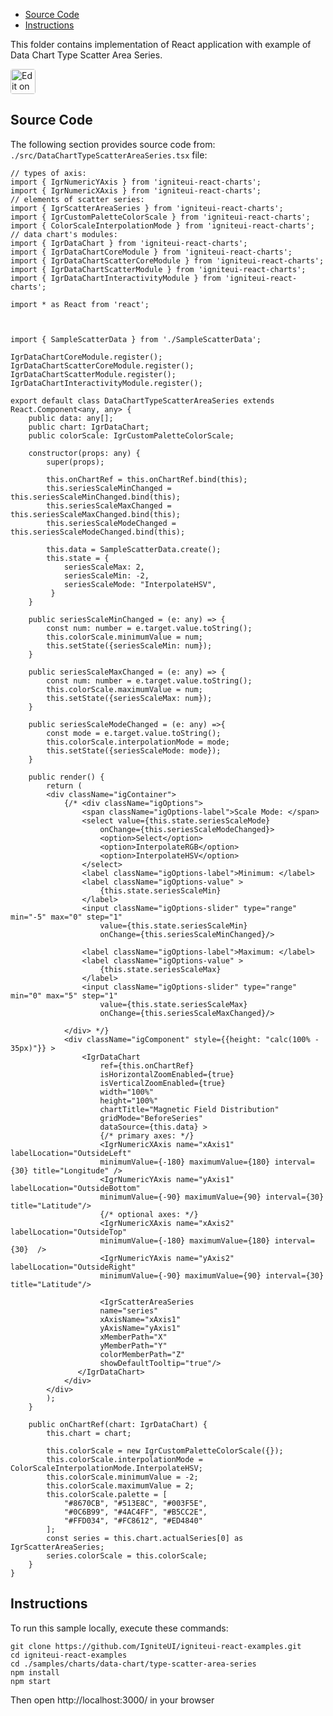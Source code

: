 <!-- NOTE: do not change this file because it will be auto re-generated from template file: -->
<!-- https://github.com/IgniteUI/igniteui-react-examples/tree/master/sample-template-files/ReadMe.md -->

<!-- ## Table of Contents -->
<!-- - [Sample Preview](#Sample-Preview) -->
- [Source Code](#Source-Code)
- [Instructions](#Instructions)

This folder contains implementation of React application with example of Data Chart Type Scatter Area Series.
<!-- in the Data Chart component -->
<!-- [Data Chart](https://infragistics.com/Reactsite/components/data-chart.html) -->

<html lang="en" xmlns="http://www.w3.org/1999/xhtml">
    <body>
        <a target="_blank" href="https://codesandbox.io/s/github/IgniteUI/igniteui-react-examples/tree/master/samples/charts/data-chart/type-scatter-area-series?fontsize=14&hidenavigation=1&theme=dark&view=preview&file=/src/DataChartTypeScatterAreaSeries.tsx" rel="noopener noreferrer">
            <img height="40px" style="border-radius: 0.25rem" alt="Edit on CodeSandbox" src="https://static.infragistics.com/xplatform/images/sandbox/code.png"/>
        </a>
        <!-- <a target="_blank"
href="https://codesandbox.io/s/github/IgniteUI/igniteui-react-examples/tree/master/samples/maps/geo-map/binding-csv-points?fontsize=14&hidenavigation=1&theme=dark&view=preview">
            <img alt="Edit Sample" src="https://codesandbox.io/static/img/play-codesandbox.svg"/>
        </a> -->
        <!-- <a target="_blank" style="margin-left: 0.5rem"
href="https://codesandbox.io/embed/github/IgniteUI/igniteui-react-examples/tree/master/samples/charts/data-chart/type-scatter-area-series?fontsize=14&hidenavigation=1&theme=dark&view=preview&file=/src/DataChartTypeScatterAreaSeries.tsx">
            <img height="40px" style="border-radius: 5px" alt="View on CodeSandbox" src="https://static.infragistics.com/xplatform/images/sandbox/view.png"/>
        </a> -->
        <!-- <a target="_blank"
href="https://codesandbox.io/embed/github/IgniteUI/igniteui-react-examples/tree/master/samples/maps/geo-map/binding-csv-points?fontsize=14&hidenavigation=1&theme=dark&view=preview">
            <img alt="View on CodeSandbox" src="https://static.infragistics.com/xplatform/images/sandbox/view.png"/>
        </a>
https://codesandbox.io/embed/react-treemap-overview-rtb45
https://codesandbox.io/static/img/play-codesandbox.svg
https://codesandbox.io/embed/react-treemap-overview-rtb45?view=browser -->
    </body>
</html>

<!-- ## Sample Preview -->

<!-- <iframe
  src="https://codesandbox.io/embed/github/IgniteUI/igniteui-react-examples/tree/master/samples/charts/data-chart/type-scatter-area-series?fontsize=14&hidenavigation=1&theme=dark&view=preview&file=/src/DataChartTypeScatterAreaSeries.tsx"
  style="width:100%; height:400px; border:0; border-radius: 4px; overflow:hidden;"
  allow="accelerometer; ambient-light-sensor; camera; encrypted-media; geolocation; gyroscope; hid; microphone; midi; payment; usb; vr"
  sandbox="allow-forms allow-modals allow-popups allow-presentation allow-same-origin allow-scripts"
></iframe> -->

## Source Code

The following section provides source code from:
`./src/DataChartTypeScatterAreaSeries.tsx` file:

```tsx
// types of axis:
import { IgrNumericYAxis } from 'igniteui-react-charts';
import { IgrNumericXAxis } from 'igniteui-react-charts';
// elements of scatter series:
import { IgrScatterAreaSeries } from 'igniteui-react-charts';
import { IgrCustomPaletteColorScale } from 'igniteui-react-charts';
import { ColorScaleInterpolationMode } from 'igniteui-react-charts';
// data chart's modules:
import { IgrDataChart } from 'igniteui-react-charts';
import { IgrDataChartCoreModule } from 'igniteui-react-charts';
import { IgrDataChartScatterCoreModule } from 'igniteui-react-charts';
import { IgrDataChartScatterModule } from 'igniteui-react-charts';
import { IgrDataChartInteractivityModule } from 'igniteui-react-charts';

import * as React from 'react';



import { SampleScatterData } from './SampleScatterData';

IgrDataChartCoreModule.register();
IgrDataChartScatterCoreModule.register();
IgrDataChartScatterModule.register();
IgrDataChartInteractivityModule.register();

export default class DataChartTypeScatterAreaSeries extends React.Component<any, any> {
    public data: any[];
    public chart: IgrDataChart;
    public colorScale: IgrCustomPaletteColorScale;

    constructor(props: any) {
        super(props);

        this.onChartRef = this.onChartRef.bind(this);
        this.seriesScaleMinChanged = this.seriesScaleMinChanged.bind(this);
        this.seriesScaleMaxChanged = this.seriesScaleMaxChanged.bind(this);
        this.seriesScaleModeChanged = this.seriesScaleModeChanged.bind(this);

        this.data = SampleScatterData.create();
        this.state = {
            seriesScaleMax: 2,
            seriesScaleMin: -2,
            seriesScaleMode: "InterpolateHSV",
         }
    }

    public seriesScaleMinChanged = (e: any) => {
        const num: number = e.target.value.toString();
        this.colorScale.minimumValue = num;
        this.setState({seriesScaleMin: num});
    }

    public seriesScaleMaxChanged = (e: any) => {
        const num: number = e.target.value.toString();
        this.colorScale.maximumValue = num;
        this.setState({seriesScaleMax: num});
    }

    public seriesScaleModeChanged = (e: any) =>{
        const mode = e.target.value.toString();
        this.colorScale.interpolationMode = mode;
        this.setState({seriesScaleMode: mode});
    }

    public render() {
        return (
        <div className="igContainer">
            {/* <div className="igOptions">
                <span className="igOptions-label">Scale Mode: </span>
                <select value={this.state.seriesScaleMode}
                    onChange={this.seriesScaleModeChanged}>
                    <option>Select</option>
                    <option>InterpolateRGB</option>
                    <option>InterpolateHSV</option>
                </select>
                <label className="igOptions-label">Minimum: </label>
                <label className="igOptions-value" >
                    {this.state.seriesScaleMin}
                </label>
                <input className="igOptions-slider" type="range" min="-5" max="0" step="1"
                    value={this.state.seriesScaleMin}
                    onChange={this.seriesScaleMinChanged}/>

                <label className="igOptions-label">Maximum: </label>
                <label className="igOptions-value" >
                    {this.state.seriesScaleMax}
                </label>
                <input className="igOptions-slider" type="range" min="0" max="5" step="1"
                    value={this.state.seriesScaleMax}
                    onChange={this.seriesScaleMaxChanged}/>

            </div> */}
            <div className="igComponent" style={{height: "calc(100% - 35px)"}} >
                <IgrDataChart
                    ref={this.onChartRef}
                    isHorizontalZoomEnabled={true}
                    isVerticalZoomEnabled={true}
                    width="100%"
                    height="100%"
                    chartTitle="Magnetic Field Distribution"
                    gridMode="BeforeSeries"
                    dataSource={this.data} >
                    {/* primary axes: */}
                    <IgrNumericXAxis name="xAxis1" labelLocation="OutsideLeft"
                    minimumValue={-180} maximumValue={180} interval={30} title="Longitude" />
                    <IgrNumericYAxis name="yAxis1" labelLocation="OutsideBottom"
                    minimumValue={-90} maximumValue={90} interval={30}  title="Latitude"/>
                    {/* optional axes: */}
                    <IgrNumericXAxis name="xAxis2" labelLocation="OutsideTop"
                    minimumValue={-180} maximumValue={180} interval={30}  />
                    <IgrNumericYAxis name="yAxis2" labelLocation="OutsideRight"
                    minimumValue={-90} maximumValue={90} interval={30} title="Latitude"/>

                    <IgrScatterAreaSeries
                    name="series"
                    xAxisName="xAxis1"
                    yAxisName="yAxis1"
                    xMemberPath="X"
                    yMemberPath="Y"
                    colorMemberPath="Z"
                    showDefaultTooltip="true"/>
               </IgrDataChart>
            </div>
        </div>
        );
    }

    public onChartRef(chart: IgrDataChart) {
        this.chart = chart;

        this.colorScale = new IgrCustomPaletteColorScale({});
        this.colorScale.interpolationMode = ColorScaleInterpolationMode.InterpolateHSV;
        this.colorScale.minimumValue = -2;
        this.colorScale.maximumValue = 2;
        this.colorScale.palette = [
            "#8670CB", "#513E8C", "#003F5E",
            "#0C6B99", "#4AC4FF", "#B5CC2E",
            "#FFD034", "#FC8612", "#ED4840"
        ];
        const series = this.chart.actualSeries[0] as IgrScatterAreaSeries;
        series.colorScale = this.colorScale;
    }
}

```

## Instructions
To run this sample locally, execute these commands:

```
git clone https://github.com/IgniteUI/igniteui-react-examples.git
cd igniteui-react-examples
cd ./samples/charts/data-chart/type-scatter-area-series
npm install
npm start

```

Then open http://localhost:3000/ in your browser

